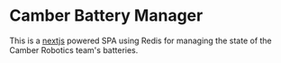 # Camber Battery Manager
This is a [nextjs](https://nextjs.org) powered SPA using Redis for managing the state of the Camber Robotics team's batteries.
